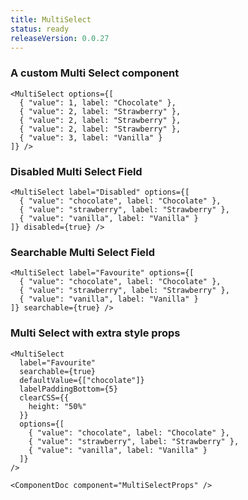 ```yaml
---
title: MultiSelect
status: ready
releaseVersion: 0.0.27
---
```


### A custom Multi Select component

```.tsx
<MultiSelect options={[
  { "value": 1, label: "Chocolate" },
  { "value": 2, label: "Strawberry" },
  { "value": 2, label: "Strawberry" },
  { "value": 2, label: "Strawberry" },
  { "value": 3, label: "Vanilla" }
]} />
```


### Disabled Multi Select Field
```.tsx
<MultiSelect label="Disabled" options={[
  { "value": "chocolate", label: "Chocolate" },
  { "value": "strawberry", label: "Strawberry" },
  { "value": "vanilla", label: "Vanilla" }
]} disabled={true} />
```


### Searchable Multi Select Field
```.tsx
<MultiSelect label="Favourite" options={[
  { "value": "chocolate", label: "Chocolate" },
  { "value": "strawberry", label: "Strawberry" },
  { "value": "vanilla", label: "Vanilla" }
]} searchable={true} />
```


### Multi Select with extra style props 
```.tsx
<MultiSelect 
  label="Favourite" 
  searchable={true} 
  defaultValue={["chocolate"]}
  labelPaddingBottom={5}
  clearCSS={{
    height: "50%"
  }}
  options={[
    { "value": "chocolate", label: "Chocolate" },
    { "value": "strawberry", label: "Strawberry" },
    { "value": "vanilla", label: "Vanilla" }
  ]}  
/>
```


```!jsx
<ComponentDoc component="MultiSelectProps" />
```
